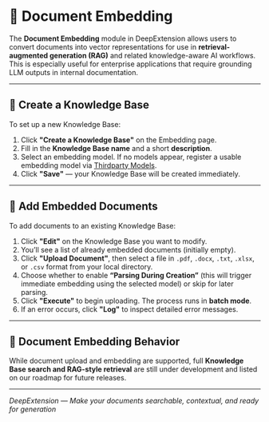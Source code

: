 
# 📄 Document Embedding

The **Document Embedding** module in DeepExtension allows users to convert documents into vector representations 
for use in **retrieval-augmented generation (RAG)** and related knowledge-aware AI workflows. This is especially 
useful for enterprise applications that require grounding LLM outputs in internal documentation.

---

## 🧠 Create a Knowledge Base

To set up a new Knowledge Base:

1. Click **"Create a Knowledge Base"** on the Embedding page.  
2. Fill in the **Knowledge Base name** and a short **description**.  
3. Select an embedding model. If no models appear, register a usable embedding model via [Thirdparty 
Models](thirdparty-models.md).  
4. Click **"Save"** — your Knowledge Base will be created immediately.

---

## 📂 Add Embedded Documents

To add documents to an existing Knowledge Base:

1. Click **"Edit"** on the Knowledge Base you want to modify.  
2. You’ll see a list of already embedded documents (initially empty).  
3. Click **"Upload Document"**, then select a file in `.pdf`, `.docx`, `.txt`, `.xlsx`, or `.csv` format from your 
local directory.  
4. Choose whether to enable **“Parsing During Creation”** (this will trigger immediate embedding using the 
selected model) or skip for later parsing.  
5. Click **"Execute"** to begin uploading. The process runs in **batch mode**.  
6. If an error occurs, click **"Log"** to inspect detailed error messages.

---

## 📑 Document Embedding Behavior

While document upload and embedding are supported, full **Knowledge Base search and RAG-style retrieval** are 
still under development and listed on our roadmap for future releases.

---

*DeepExtension — Make your documents searchable, contextual, and ready for generation*

